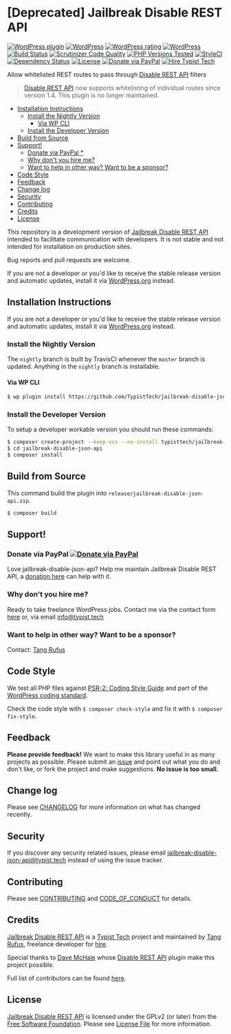 # [Deprecated] Jailbreak Disable REST API

[![WordPress plugin](https://img.shields.io/wordpress/plugin/v/jailbreak-disable-json-api.svg)](https://wordpress.org/plugins/jailbreak-disable-json-api/)
[![WordPress](https://img.shields.io/wordpress/plugin/dt/jailbreak-disable-json-api.svg)](https://wordpress.org/plugins/jailbreak-disable-json-api/)
[![WordPress rating](https://img.shields.io/wordpress/plugin/r/jailbreak-disable-json-api.svg)](https://wordpress.org/plugins/jailbreak-disable-json-api/)
[![WordPress](https://img.shields.io/wordpress/v/jailbreak-disable-json-api.svg)](https://wordpress.org/plugins/jailbreak-disable-json-api/)
[![Build Status](https://travis-ci.org/TypistTech/jailbreak-disable-json-api.svg?branch=master)](https://travis-ci.org/TypistTech/jailbreak-disable-json-api)
[![Scrutinizer Code Quality](https://scrutinizer-ci.com/g/TypistTech/jailbreak-disable-json-api/badges/quality-score.png?b=master)](https://scrutinizer-ci.com/g/TypistTech/jailbreak-disable-json-api/?branch=master)
[![PHP Versions Tested](http://php-eye.com/badge/typisttech/jailbreak-disable-json-api/tested.svg)](https://travis-ci.org/TypistTech/jailbreak-disable-json-api)
[![StyleCI](https://styleci.io/repos/21576423/shield?branch=master)](https://styleci.io/repos/21576423)
[![Dependency Status](https://gemnasium.com/badges/github.com/TypistTech/jailbreak-disable-json-api.svg)](https://gemnasium.com/github.com/TypistTech/jailbreak-disable-json-api)
[![License](https://poser.pugx.org/typisttech/jailbreak-disable-json-api/license)](https://packagist.org/packages/typisttech/jailbreak-disable-json-api)
[![Donate via PayPal](https://img.shields.io/badge/Donate-PayPal-blue.svg)](https://typist.tech/donate/jailbreak-disable-json-api/)
[![Hire Typist Tech](https://img.shields.io/badge/Hire-Typist%20Tech-ff69b4.svg)](https://typist.tech/contact/)

Allow whitelisted REST routes to pass through [Disable REST API](https://wordpress.org/plugins/disable-json-api/) filters

> [Disable REST API](https://wordpress.org/plugins/disable-json-api/) now supports whitelisting of individual routes since version 1.4.
> This plugin is no longer maintained.

<!-- START doctoc generated TOC please keep comment here to allow auto update -->
<!-- DON'T EDIT THIS SECTION, INSTEAD RE-RUN doctoc TO UPDATE -->


- [Installation Instructions](#installation-instructions)
  - [Install the Nightly Version](#install-the-nightly-version)
    - [Via WP CLI](#via-wp-cli)
  - [Install the Developer Version](#install-the-developer-version)
- [Build from Source](#build-from-source)
- [Support!](#support)
  - [Donate via PayPal *](#donate-via-paypal-)
  - [Why don't you hire me?](#why-dont-you-hire-me)
  - [Want to help in other way? Want to be a sponsor?](#want-to-help-in-other-way-want-to-be-a-sponsor)
- [Code Style](#code-style)
- [Feedback](#feedback)
- [Change log](#change-log)
- [Security](#security)
- [Contributing](#contributing)
- [Credits](#credits)
- [License](#license)

<!-- END doctoc generated TOC please keep comment here to allow auto update -->

This repository is a development version of [Jailbreak Disable REST API](https://wordpress.org/plugins/jailbreak-disable-json-api/) intended to facilitate communication with developers. It is not stable and not intended for installation on production sites.

Bug reports and pull requests are welcome.

If you are not a developer or you'd like to receive the stable release version and automatic updates, install it via [WordPress.org](https://wordpress.org/plugins/jailbreak-disable-json-api/) instead.

## Installation Instructions

If you are not a developer or you'd like to receive the stable release version and automatic updates, install it via [WordPress.org](https://wordpress.org/plugins/jailbreak-disable-json-api/) instead.

### Install the Nightly Version

The `nightly` branch is built by TravisCI whenever the `master` branch is updated. Anything in the `nightly` branch is installable.

#### Via WP CLI

```bash
$ wp plugin install https://github.com/TypistTech/jailbreak-disable-json-api/archive/nightly.zip --activate
```

### Install the Developer Version

To setup a developer workable version you should run these commands:

```bash
$ composer create-project --keep-vcs --no-install typisttech/jailbreak-disable-json-api:dev-master
$ cd jailbreak-disable-json-api
$ composer install
```

## Build from Source

This command build the plugin into `release/jailbreak-disable-json-api.zip`.

```bash
$ composer build
```

## Support!

### Donate via PayPal [![Donate via PayPal](https://img.shields.io/badge/Donate-PayPal-blue.svg)](https://typist.tech/donate/jailbreak-disable-json-api/)

Love jailbreak-disable-json-api? Help me maintain Jailbreak Disable REST API, a [donation here](https://typist.tech/donation/) can help with it.

### Why don't you hire me?

Ready to take freelance WordPress jobs. Contact me via the contact form [here](https://typist.tech/contact/) or, via email [info@typist.tech](mailto:info@typist.tech)

### Want to help in other way? Want to be a sponsor?

Contact: [Tang Rufus](mailto:tangrufus@gmail.com)

## Code Style

We test all PHP files against [PSR-2: Coding Style Guide](http://www.php-fig.org/psr/psr-2/) and part of the [WordPress coding standard](https://github.com/WordPress-Coding-Standards/WordPress-Coding-Standards).

Check the code style with ``$ composer check-style`` and fix it with ``$ composer fix-style``.

## Feedback

**Please provide feedback!** We want to make this library useful in as many projects as possible.
Please submit an [issue](https://github.com/TypistTech/jailbreak-disable-json-api/issues/new) and point out what you do and don't like, or fork the project and make suggestions.
**No issue is too small.**

## Change log

Please see [CHANGELOG](CHANGELOG.md) for more information on what has changed recently.

## Security

If you discover any security related issues, please email jailbreak-disable-json-api@typist.tech instead of using the issue tracker.

## Contributing

Please see [CONTRIBUTING](.github/CONTRIBUTING.md) and [CODE_OF_CONDUCT](CODE_OF_CONDUCT.md) for details.

## Credits

[Jailbreak Disable REST API](https://github.com/TypistTech/jailbreak-disable-json-api) is a [Typist Tech](https://typist.tech) project and maintained by [Tang Rufus](https://twitter.com/Tangrufus), freelance developer for [hire](https://typist.tech/contact/).

Special thanks to [Dave McHale](http://www.binarytemplar.com/) whose [Disable REST API](https://wordpress.org/plugins/disable-json-api/) plugin make this project possible.

Full list of contributors can be found [here](https://github.com/TypistTech/jailbreak-disable-json-api/graphs/contributors).

## License

[Jailbreak Disable REST API](https://github.com/TypistTech/jailbreak-disable-json-api) is licensed under the GPLv2 (or later) from the [Free Software Foundation](http://www.fsf.org/).
Please see [License File](LICENSE) for more information.
